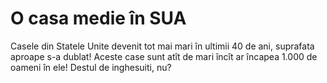 # O casa medie în SUA

Casele din Statele Unite devenit tot mai mari în ultimii 40 de ani, suprafata
aproape s-a dublat! Aceste case sunt atît de mari încît ar încapea 1.000 de
oameni în ele! Destul de inghesuiti, nu?
